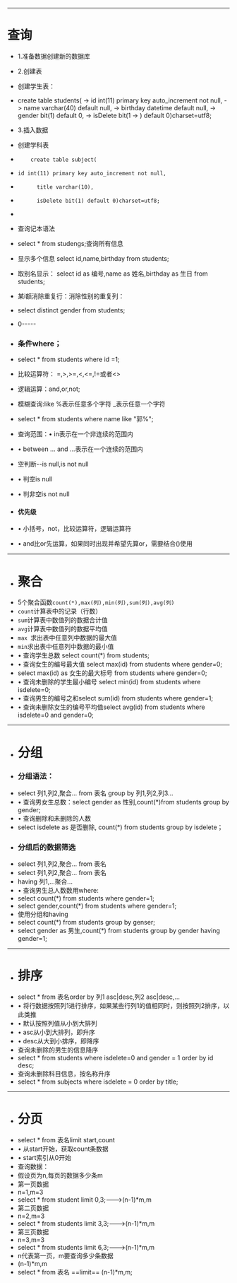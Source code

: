 ----
# 查询
- 1.准备数据创建新的数据库
- 2.创建表
- 创建学生表：
- create table students(
      -> id int(11) primary key auto_increment not null,
      -> name varchar(40) default null,
      -> birthday datetime default null,
      -> gender bit(1) default 0,
      -> isDelete bit(1
      -> ) default 0)charset=utf8;

- 3.插入数据
- 创建学科表
-         create table subject(
-     id int(11) primary key auto_increment not null,
-           title varchar(10),
-           isDelete bit(1) default 0)charset=utf8;
-           

- 查询记本语法
- select * from studengs;查询所有信息
- 显示多个信息 select id,name,birthday from students;
- 取别名显示： select id as 编号,name as 姓名,birthday as 生日 from students;
- 某i额消除重复行：消除性别的重复列：
- select distinct gender from students;
- 0-----
- ### 条件where；
- select * from students where id =1;
- 比较运算符： =,>,>=,<,<=,!=或者<>
- 逻辑运算：and,or,not;
- 模糊查询:like  %表示任意多个字符  _表示任意一个字符
- select * from students where name like "郭%";

- 查询范围：•	in表示在一个非连续的范围内
- •	between ... and ...表示在一个连续的范围内
- 空判断--is null,is not null
- •	判空is null
- •	判非空is not null
- #### 优先级
- •	小括号，not，比较运算符，逻辑运算符
- •	and比or先运算，如果同时出现并希望先算or，需要结合()使用
- ---
- # 聚合
- 5个聚合函数`count(*),max(列),min(列),sum(列),avg(列)`
- `count`计算表中的记录（行数）
- `sum`计算表中数值列的数据合计值
- `avg`计算表中数值列的数据平均值
- `max `求出表中任意列中数据的最大值
- `min`求出表中任意列中数据的最小值
- •	查询学生总数  select count(*) from students;
- •	查询女生的编号最大值 select max(id) from students where gender=0;
- select max(id) as 女生的最大标号 from students where gender=0;
- •	查询未删除的学生最小编号 select min(id) from students where isdelete=0;
- •	查询男生的编号之和select sum(id) from students where gender=1;
- •	查询未删除女生的编号平均值select avg(id) from students where isdelete=0 and gender=0;
- ---
- # 分组
- ### 分组语法：
- select 列1,列2,聚合... from 表名 group by 列1,列2,列3...
- •	查询男女生总数：select gender as 性别,count(*)from students group by gender;
- •	查询删除和未删除的人数
- select isdelete as 是否删除, count(*)  from students group by isdelete；
- ###  分组后的数据筛选
- select 列1,列2,聚合... from 表名
- select 列1,列2,聚合... from 表名
- having 列1,...聚合...
- •	查询男生总人数数用where:
- select count(*)
from students
where gender=1;
- select gender,count(*) from students where gender=1;
- 使用分组和having
- select count(*) from students group by genser;
- select gender as 男生,count(*) from students group by gender having gender=1;
- ----
- # 排序
- select * from 表名order by 列1 asc|desc,列2 asc|desc,...
- •	将行数据按照列1进行排序，如果某些行列1的值相同时，则按照列2排序，以此类推
- •	默认按照列值从小到大排列
- •	asc从小到大排列，即升序
- •	desc从大到小排序，即降序
- 查询未删除的男生的信息降序
- select * from students where isdelete=0 and gender = 1 order by id desc;
- 查询未删除科目信息，按名称升序
- select * from subjects where isdelete = 0 order by title;
- ----
- # 分页
- select * from 表名limit start,count
- •	从start开始，获取count条数据
- •	start索引从0开始
- 查询数据：
- 假设页为n,每页的数据多少条m
- 第一页数据
- n=1,m=3
- select * from student limit 0,3;--->(n-1)*m,m
- 第二页数据
- n=2,m=3
- select * from students limit 3,3;--->(n-1)*m,m
- 第三页数据
- n=3,m=3
- select * from students limit 6,3;--->(n-1)*m,m
- n代表第一页，m要查询多少条数据
- (n-1)*m,m
- select * from 表名 ==limit== (n-1)*m,m;